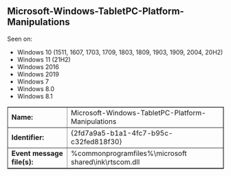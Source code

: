 ## Microsoft-Windows-TabletPC-Platform-Manipulations

Seen on:
* Windows 10 (1511, 1607, 1703, 1709, 1803, 1809, 1903, 1909, 2004, 20H2)
* Windows 11 (21H2)
* Windows 2016
* Windows 2019
* Windows 7
* Windows 8.0
* Windows 8.1

<table border="1" class="docutils">
  <tbody>
    <tr>
      <td><b>Name:</b></td>
      <td>Microsoft-Windows-TabletPC-Platform-Manipulations</td>
    </tr>
    <tr>
      <td><b>Identifier:</b></td>
      <td>{2fd7a9a5-b1a1-4fc7-b95c-c32fed818f30}</td>
    </tr>
    <tr>
      <td><b>Event message file(s):</b></td>
      <td>%commonprogramfiles%\microsoft shared\ink\rtscom.dll</td>
    </tr>
  </tbody>
</table>

&nbsp;

